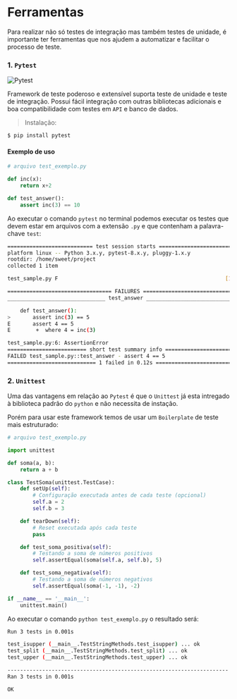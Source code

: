 # Ferramentas 

Para realizar não só testes de integração mas também testes de unidade, é importante ter ferramentas que nos ajudem a automatizar e facilitar o processo de teste.

### 1. `Pytest`
![Pytest](https://img.shields.io/badge/Pytest-8.3.3-yellow?logo=pytest)

Framework de teste poderoso e extensível suporta teste de unidade e teste de integração. Possui fácil integração com outras bibliotecas adicionais e boa compatibilidade com testes em `API` e banco de dados.

> Instalação: 

```bash
$ pip install pytest 
```
#### Exemplo de uso

```python
# arquivo test_exemplo.py

def inc(x):
    return x+2

def test_answer():
    assert inc(3) == 10
```

Ao executar o comando `pytest` no terminal podemos executar os testes que devem estar em arquivos com a extensão `.py` e que contenham a palavra-chave `test`:

```bash
=========================== test session starts ============================
platform linux -- Python 3.x.y, pytest-8.x.y, pluggy-1.x.y
rootdir: /home/sweet/project
collected 1 item

test_sample.py F                                                     [100%]

================================= FAILURES =================================
_______________________________ test_answer ________________________________

    def test_answer():
>       assert inc(3) == 5
E       assert 4 == 5
E        +  where 4 = inc(3)

test_sample.py:6: AssertionError
========================= short test summary info ==========================
FAILED test_sample.py::test_answer - assert 4 == 5
============================ 1 failed in 0.12s =============================
```

### 2. `Unittest`

Uma das vantagens em relação ao `Pytest` é que o `Unittest` já esta intregado à biblioteca padrão do `python` e não necessita de instação.

Porém para usar este framework temos de usar um `Boilerplate` de teste mais estruturado:

```python
# arquivo test_exemplo.py

import unittest

def soma(a, b):
    return a + b

class TestSoma(unittest.TestCase):
    def setUp(self):
        # Configuração executada antes de cada teste (opcional)
        self.a = 2
        self.b = 3

    def tearDown(self):
        # Reset executada após cada teste
        pass

    def test_soma_positiva(self):
        # Testando a soma de números positivos
        self.assertEqual(soma(self.a, self.b), 5)

    def test_soma_negativa(self):
        # Testando a soma de números negativos
        self.assertEqual(soma(-1, -1), -2)

if __name__ == '__main__':
    unittest.main()
```

Ao executar o comando `python test_exemplo.py` o resultado será:

```bash
Run 3 tests in 0.001s

test_isupper (__main__.TestStringMethods.test_isupper) ... ok
test_split (__main__.TestStringMethods.test_split) ... ok
test_upper (__main__.TestStringMethods.test_upper) ... ok

----------------------------------------------------------------------
Ran 3 tests in 0.001s

OK
```


